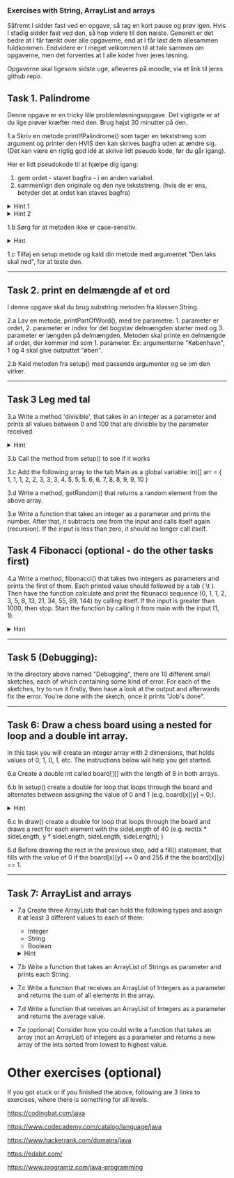 ### Exercises with String, ArrayList and arrays


Såfremt I sidder fast ved en opgave, så tag en kort pause og prøv igen. Hvis I stadig sidder fast ved den, så hop videre til den næste.
Generelt er det bedre at I får tænkt over alle opgaverne, end at I får løst dem allesammen fuldkommen. 
Endvidere er I meget velkommen til at tale sammen om opgaverne, men det forventes at I alle koder hver jeres løsning. 


Opgaverne skal ligesom sidste uge, afleveres på moodle, via et link til jeres github repo. 


## Task 1. Palindrome
Denne opgave er en tricky lille problemløsningsopgave. Det vigtigste er at du lige prøver kræfter med den. Brug højst 30 minutter på den. 

  1.a Skriv en metode printIfPalindrome() som tager en tekststreng som argument og printer den HVIS den kan skrives bagfra uden at ændre sig. (Det kan være en rigtig god idé at skrive lidt pseudo kode, før du går igang). 
 
 Her er lidt pseudokode til at hjælpe dig igang: 
  1. gem ordet - stavet bagfra - i en anden variabel.
  2. sammenlign den originale og den nye tekststreng. (hvis de er ens, betyder det at ordet kan staves bagfra)


 <details>
    
  <summary>Hint 1</summary>
  <p>En måde at få stavet ordet bagfra er at bruge et for-loop der starter fra det sidste bogstav i tekststrengen. Med String klassens charAt() metode (https://www.w3schools.com/java/ref_string_charat.asp) , kan du få fat i hver enkelt karakter og tilføje dem en ad gangen til en opsamlingsvariabel. 
  </p>
</details>

  <details>
  <summary>Hint 2</summary>
  <p>Alternativt kan du lede på nettet efter noget kode der kan inspirere. Tjek denne løsning: https://www.w3schools.com/Java/java_howto_reverse_string.asp - en helt anden strategi end den fra Hint 1.
  </p>
</details>
  
  1.b Sørg for at metoden ikke er case-sensitiv. 
  <details>
  <summary>Hint </summary>
  <p>Du skal bruge en af String klassens metoder. Kig efter en passende en her: https://www.w3schools.com/java/java_ref_string.asp
  </p>
</details>


  1.c Tilføj en setup metode og kald din metode med argumentet "Den laks skal ned", for at teste den.

---

## Task 2. print en delmængde af et ord

I denne opgave skal du brug substring metoden fra klassen String.

2.a Lav en metode, printPartOfWord(), med tre parametre: 1. parameter er ordet, 2. parameter er index for det bogstav delmængden starter med og 3.  parameter er længden på delmængden. Metoden skal printe en delmængde af ordet, der kommer ind som 1. parameter. 
Ex: argumenterne "København", 1 og 4  skal give outputtet "øben". 

2.b Kald metoden fra setup() med passende argumenter og se om den virker. 


---


## Task 3 Leg med tal
3.a Write a method 'divisible', that takes in an integer as a parameter and prints all values between 0 and 100 that are divisible by the parameter received. 
<details>
  <summary>Hint</summary>
  <p>you need to use the % operator</p>
</details>

3.b Call the method from setup() to see if it works

3.c Add the following array to the tab Main as a global variable: int[] arr = { 1, 1, 1, 2, 2, 3, 3, 3, 4, 5, 5, 5, 6, 6, 7, 8, 8, 9, 9, 10 }

3.d Write a method, getRandom() that returns a random element from the above array.

3.e Write a function that takes an integer as a parameter and prints the number. After that, it subtracts one from the input and calls itself again (recursion). If the input is less than zero, it should no longer call itself. 


## Task 4 Fibonacci (optional - do the other tasks first)
4.a Write a method, fibonacci() that takes two integers as parameters and prints the first of them.
 Each printed value should followed by a tab ( \\t ). Then have the function calculate and print the fibunacci sequence (0, 1, 1, 2, 3, 5, 8, 13, 21, 34, 55, 89, 144) by calling itself. If the input is greater than 1000, then stop. Start the function by calling it from main with the input (1, 1).
 <details>
  <summary>Hint</summary>
  <p>how to calculate the fibonacci sequence: https://en.wikipedia.org/wiki/Fibonacci_number</p>
</details>


---

## Task 5 (Debugging):
In the directory above named "Debugging", there are 10 different small sketches, each of which containing some kind of error. For each of the sketches, try to run it firstly, then have a look at the output and afterwards fix the error. You're done with the sketch, once it prints "Job's done". 

---

## Task 6: Draw a chess board using a nested for loop and a double int array. 
In this task you will create an integer array with 2 dimensions, that holds values of 0, 1, 0, 1, etc. The instructions below will help you get started. 

6.a Create a double int called board[][] with the length of 8 in both arrays. 

6.b In setup() create a double for loop that loops through the board and alternates between assigning the value of 0 and 1 (e.g. board[x][y] = 0;). 
<details>
  <summary>Hint</summary>
  <p>use the modulus operator</p>
</details>


6.c In draw() create a double for loop that loops through the board and draws a rect for each element with the sideLength of 40 (e.g. rect(x * sideLength, y * sideLength, sideLength, sideLength); )

6.d Before drawing the rect in the previous step, add a fill() statement, that fills with the value of 0 if the board[x][y] == 0 and  255 if the the board[x][y] == 1.

---


## Task 7: ArrayList and arrays

- 7.a Create three ArrayLists that can hold the following types and assign it at least 3 different values to each of them: 
  - Integer
  - String 
  - Boolean 
  
  <details>
  <summary>Hint</summary>
  <p>ArrayLists can not contain primitive types such as int or boolean. But we can use the Java classes Integer and Boolean instead. We can still add numbers and truth-values to the ArrayLists (for example 17 or false) and we can read the elements from the ArrayList() via get as ints and booleans. </p>
</details>

- 7.b Write a function that takes an ArrayList of Strings as parameter and prints each String.

- 7.c Write a function that receives an ArrayList of Integers as a parameter and returns the sum of all elements in the array.

- 7.d Write a function that receives an ArrayList of Integers as a parameter and returns the average value. 

- 7.e (optional) Consider how you could write a function that takes an array (not an ArrayList) of integers as a parameter and returns a new array of the ints sorted from lowest to highest value.

# Other exercises (optional)
If you got stuck or if you finished the above, following are 3 links to exercises, where there is something for all levels.

https://codingbat.com/java 

https://www.codecademy.com/catalog/language/java 
 
https://www.hackerrank.com/domains/java 

https://edabit.com/ 

https://www.programiz.com/java-programming 
